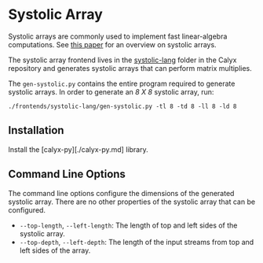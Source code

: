 # Systolic Array

Systolic arrays are commonly used to implement fast linear-algebra
computations. See [this paper][kung-systolic] for an overview on
systolic arrays.

The systolic array frontend lives in the [systolic-lang][] folder in the
Calyx repository and generates systolic arrays that can perform matrix
multiplies.

The `gen-systolic.py` contains the entire program required to generate
systolic arrays. In order to generate an *8 X 8* systolic array, run:

```
./frontends/systolic-lang/gen-systolic.py -tl 8 -td 8 -ll 8 -ld 8
```

## Installation

Install the [calyx-py][./calyx-py.md] library.

## Command Line Options

The command line options configure the dimensions of the generated
systolic array. There are no other properties of the systolic array that
can be configured.

- `--top-length`, `--left-length`: The length of top and left sides of the systolic array.
- `--top-depth`, `--left-depth`: The length of the input streams from top and left sides of the array.

[kung-systolic]: http://www.eecs.harvard.edu/~htk/publication/1982-kung-why-systolic-architecture.pdf
[systolic-lang]: https://github.com/cucapra/calyx/tree/master/frontends/systolic-lang
